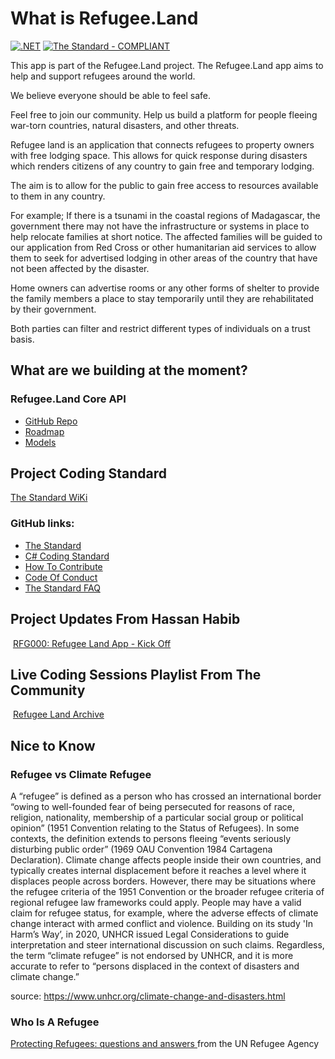 # What is Refugee.Land

[![.NET](https://github.com/hassanhabib/Taarafo.Web/actions/workflows/dotnet.yml/badge.svg)](https://github.com/hassanhabib/refugee.core/actions/workflows/dotnet.yml) [![The Standard - COMPLIANT](https://img.shields.io/badge/The\_Standard-COMPLIANT-2ea44f)](https://github.com/hassanhabib/The-Standard)

This app is part of the Refugee.Land project. The Refugee.Land app aims to help and support refugees around the world.

We believe everyone should be able to feel safe.

Feel free to join our community. Help us build a platform for people fleeing war-torn countries, natural disasters, and other threats.

Refugee land is an application that connects refugees to property owners with free lodging space. This allows for quick response during disasters which renders citizens of any country to gain free and temporary lodging.

The aim is to allow for the public to gain free access to resources available to them in any country.

For example; If there is a tsunami in the coastal regions of Madagascar, the government there may not have the infrastructure or systems in place to help relocate families at short notice. The affected families will be guided to our application from Red Cross or other humanitarian aid services to allow them to seek for advertised lodging in other areas of the country that have not been affected by the disaster.

Home owners can advertise rooms or any other forms of shelter to provide the family members a place to stay temporarily until they are rehabilitated by their government.

Both parties can filter and restrict different types of individuals on a trust basis.

## What are we building at the moment?

### Refugee.Land Core API

* [GitHub Repo](https://github.com/hassanhabib/Refugee.Core)
* [Roadmap](https://docs.refugee.land/roadmap)
* [Models](https://docs.refugee.land/docs/refugeeland.core/models)

## Project Coding Standard

[The Standard WiKi](https://docs.refugee.land/v/the-standard-faq/the-standard-wiki/0-introduction)

### GitHub links:

* [The Standard](https://github.com/hassanhabib/The-Standard)
* [C# Coding Standard](https://github.com/hassanhabib/CSharpCodingStandard)
* [How To Contribute](https://github.com/hassanhabib/Refugee.Core/blob/main/CONTRIBUTING.md)
* [Code Of Conduct](https://github.com/hassanhabib/Refugee.Core/blob/main/CODE\_OF\_CONDUCT.md)
* [The Standard FAQ](https://github.com/ElbekDeveloper/The-Standard-FAQ)

## Project Updates From Hassan Habib

<img src="https://www.searchmarketingaustralia.com.au/wp-content/uploads/2017/10/original_images_YouTube.png" alt="" data-size="line"> [RFG000: Refugee Land App - Kick Off](https://www.youtube.com/watch?v=Xc88O841rT4\&t=137s)

## Live Coding Sessions Playlist From The Community

<img src="https://www.searchmarketingaustralia.com.au/wp-content/uploads/2017/10/original_images_YouTube.png" alt="" data-size="line"> [Refugee Land Archive](https://www.youtube.com/watch?v=Zia-4Jwx6hY\&list=PLT0Ot-qg4JPKfEfMIv\_WrSaur4dVgPc1p)

## Nice to Know

### Refugee vs Climate Refugee

A “refugee” is defined as a person who has crossed an international border “owing to well-founded fear of being persecuted for reasons of race, religion, nationality, membership of a particular social group or political opinion” (1951 Convention relating to the Status of Refugees). In some contexts, the definition extends to persons fleeing “events seriously disturbing public order” (1969 OAU Convention 1984 Cartagena Declaration). Climate change affects people inside their own countries, and typically creates internal displacement before it reaches a level where it displaces people across borders. However, there may be situations where the refugee criteria of the 1951 Convention or the broader refugee criteria of regional refugee law frameworks could apply. People may have a valid claim for refugee status, for example, where the adverse effects of climate change interact with armed conflict and violence. Building on its study 'In Harm’s Way’, in 2020, UNHCR issued Legal Considerations to guide interpretation and steer international discussion on such claims. Regardless, the term “climate refugee” is not endorsed by UNHCR, and it is more accurate to refer to “persons displaced in the context of disasters and climate change.”

source: https://www.unhcr.org/climate-change-and-disasters.html

### Who Is A Refugee

[Protecting Refugees: questions and answers ](https://www.unhcr.org/publications/brochures/3b779dfe2/protecting-refugees-questions-answers.html)from the UN Refugee Agency
